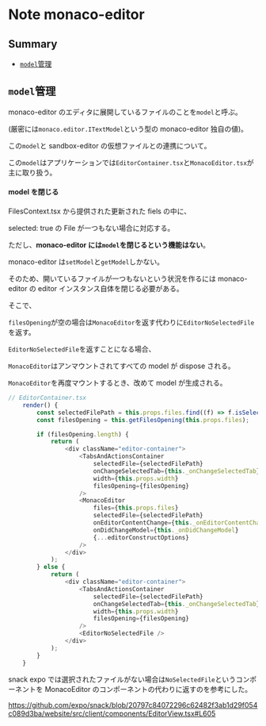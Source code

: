 # Note monaco-editor

## Summary

- [`model`管理](#`model`管理)

## `model`管理

monaco-editor のエディタに展開しているファイルのことを`model`と呼ぶ。

(厳密には`monaco.editor.ITextModel`という型の monaco-editor 独自の値)。

この`model`と sandbox-editor の仮想ファイルとの連携について。

この`model`はアプリケーションでは`EditorContainer.tsx`と`MonacoEditor.tsx`が主に取り扱う。

#### model を閉じる

FilesContext.tsx から提供された更新された fiels の中に、

selected: true の File が一つもない場合に対応する。

ただし、**monaco-editor には`model`を閉じるという機能はない**。

monaco-editor は`setModel`と`getModel`しかない。

そのため、開いているファイルが一つもないという状況を作るには monaco-editor の editor インスタンス自体を閉じる必要がある。

そこで、

`filesOpening`が空の場合は`MonacoEditor`を返す代わりに`EditorNoSelectedFile`を返す。

`EditorNoSelectedFile`を返すことになる場合、

`MonacoEditor`はアンマウントされてすべての model が dispose される。

`MonacoEditor`を再度マウントするとき、改めて model が生成される。

```TypeScript
// EditorContainer.tsx
    render() {
        const selectedFilePath = this.props.files.find((f) => f.isSelected());
        const filesOpening = this.getFilesOpening(this.props.files);

        if (filesOpening.length) {
            return (
                <div className="editor-container">
                    <TabsAndActionsContainer
                        selectedFile={selectedFilePath}
                        onChangeSelectedTab={this._onChangeSelectedTab}
                        width={this.props.width}
                        filesOpening={filesOpening}
                    />
                    <MonacoEditor
                        files={this.props.files}
                        selectedFile={selectedFilePath}
                        onEditorContentChange={this._onEditorContentChange}
                        onDidChangeModel={this._onDidChangeModel}
                        {...editorConstructOptions}
                    />
                </div>
            );
        } else {
            return (
                <div className="editor-container">
                    <TabsAndActionsContainer
                        selectedFile={selectedFilePath}
                        onChangeSelectedTab={this._onChangeSelectedTab}
                        width={this.props.width}
                        filesOpening={filesOpening}
                    />
                    <EditorNoSelectedFile />
                </div>
            );
        }
    }
```

snack expo では選択されたファイルがない場合は`NoSelectedFile`というコンポーネントを MonacoEditor のコンポーネントの代わりに返すのを参考にした。

https://github.com/expo/snack/blob/20797c84072296c62482f3ab1d29f054c089d3ba/website/src/client/components/EditorView.tsx#L605
